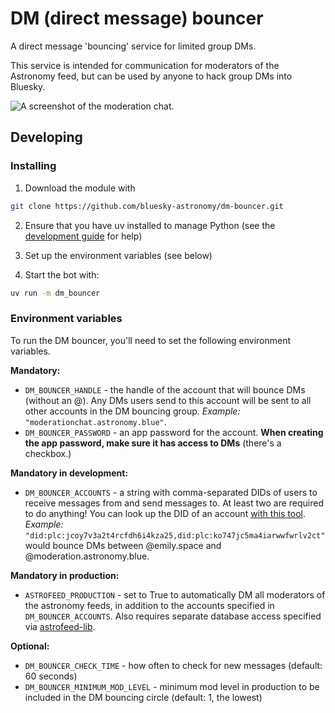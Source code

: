 # DM (direct message) bouncer

A direct message 'bouncing' service for limited group DMs. 

This service is intended for communication for moderators of the Astronomy feed, but can be used by anyone to hack group DMs into Bluesky.

![A screenshot of the moderation chat.](https://github.com/user-attachments/assets/deedf4e0-7f10-4f46-843e-fe2b4dfa939a)


## Developing

### Installing

1. Download the module with

```bash
git clone https://github.com/bluesky-astronomy/dm-bouncer.git
```

2. Ensure that you have uv installed to manage Python (see the [development guide](https://github.com/bluesky-astronomy/development-guide) for help)

3. Set up the environment variables (see below)

4. Start the bot with:

```bash
uv run -m dm_bouncer
```

### Environment variables

To run the DM bouncer, you'll need to set the following environment variables.

**Mandatory:**
* `DM_BOUNCER_HANDLE` - the handle of the account that will bounce DMs (without an @). Any DMs users send to this account will be sent to all other accounts in the DM bouncing group. _Example:_ `"moderationchat.astronomy.blue"`.
* `DM_BOUNCER_PASSWORD` - an app password for the account. **When creating the app password, make sure it has access to DMs** (there's a checkbox.)

**Mandatory in development:**
* `DM_BOUNCER_ACCOUNTS` - a string with comma-separated DIDs of users to receive messages from and send messages to. At least two are required to do anything! You can look up the DID of an account [with this tool](https://bsky-debug.app/handle?handle=astronomy.blue). _Example:_ `"did:plc:jcoy7v3a2t4rcfdh6i4kza25,did:plc:ko747jc5ma4iarwwfwrlv2ct"` would bounce DMs between @emily.space and @moderation.astronomy.blue.

**Mandatory in production:**
* `ASTROFEED_PRODUCTION` - set to True to automatically DM all moderators of the astronomy feeds, in addition to the accounts specified in `DM_BOUNCER_ACCOUNTS`. Also requires separate database access specified via [astrofeed-lib](https://github.com/bluesky-astronomy/astrofeed-lib).

**Optional:**
* `DM_BOUNCER_CHECK_TIME` - how often to check for new messages (default: 60 seconds)
* `DM_BOUNCER_MINIMUM_MOD_LEVEL` - minimum mod level in production to be included in the DM bouncing circle (default: 1, the lowest)
